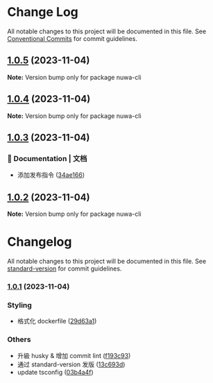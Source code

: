 # Change Log

All notable changes to this project will be documented in this file.
See [Conventional Commits](https://conventionalcommits.org) for commit guidelines.

## [1.0.5](https://github.com/WeilinerL/nuwa-cli/compare/v1.0.4...v1.0.5) (2023-11-04)

**Note:** Version bump only for package nuwa-cli

## [1.0.4](https://github.com/WeilinerL/nuwa-cli/compare/v1.0.3...v1.0.4) (2023-11-04)

**Note:** Version bump only for package nuwa-cli

## [1.0.3](https://github.com/WeilinerL/nuwa-cli/compare/v1.0.2...v1.0.3) (2023-11-04)

### 📝 Documentation | 文档

- 添加发布指令 ([34ae166](https://github.com/WeilinerL/nuwa-cli/commit/34ae1665b73f9bc5fd9b3c71447da574887aaaf8))

## [1.0.2](https://github.com/WeilinerL/nuwa-cli/compare/v1.0.1...v1.0.2) (2023-11-04)

**Note:** Version bump only for package nuwa-cli

# Changelog

All notable changes to this project will be documented in this file. See [standard-version](https://github.com/conventional-changelog/standard-version) for commit guidelines.

### [1.0.1](https://github.com/WeilinerL/nuwa-cli/compare/v1.0.0...v1.0.1) (2023-11-04)

### Styling

- 格式化 dockerfile ([29d63a1](https://github.com/WeilinerL/nuwa-cli/commit/29d63a171d94ff475a65e9326e0fa7711673ef3c))

### Others

- 升級 husky & 增加 commit lint ([f193c93](https://github.com/WeilinerL/nuwa-cli/commit/f193c93c0d5da56b4f7cf77052ad7baef15426fe))
- 通过 standard-version 发版 ([13c693d](https://github.com/WeilinerL/nuwa-cli/commit/13c693d9596443fe07d3610bf44e3553e19116d0))
- update tsconfig ([03b4a4f](https://github.com/WeilinerL/nuwa-cli/commit/03b4a4f3e8ebcb16ca2fc9372efe3bc9acc32cae))
